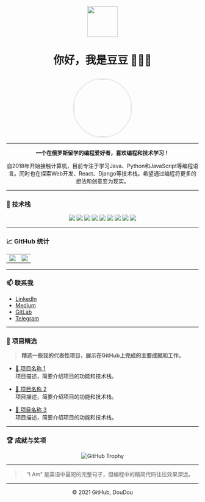 <div align="center">

<img src="https://media.giphy.com/media/oebD5alsVBFKg/giphy.gif" width="80">

# 你好，我是豆豆 👩🏻‍💻

<img src="https://user-images.githubusercontent.com/78296391/143043915-ad29ed27-54f8-42c0-a0f2-3bd233f63ae4.jpeg" width="150" style="border-radius: 50%; border: 3px solid #eaeaea; margin-top: 10px;">

---

**一个在俄罗斯留学的编程爱好者，喜欢编程和技术学习！**

自2018年开始接触计算机，目前专注于学习Java、Python和JavaScript等编程语言。同时也在探索Web开发、React、Django等技术栈。希望通过编程将更多的想法和创意变为现实。

</div>

---

### 🚀 技术栈
<div align="center">
    <img src="https://img.shields.io/badge/JavaScript-ES6+-yellow?&style=for-the-badge&logo=javascript&logoColor=white" />
    <img src="https://img.shields.io/badge/Python-3.9-blue?&style=for-the-badge&logo=python&logoColor=white" />
    <img src="https://img.shields.io/badge/Java-11-orange?&style=for-the-badge&logo=java&logoColor=white" />
    <img src="https://img.shields.io/badge/HTML5-%23E34F26.svg?&style=for-the-badge&logo=html5&logoColor=white" />
    <img src="https://img.shields.io/badge/CSS3-%231572B6.svg?&style=for-the-badge&logo=css3&logoColor=white" />
    <img src="https://img.shields.io/badge/Node.js-%2343853D.svg?&style=for-the-badge&logo=node.js&logoColor=white" />
    <img src="https://img.shields.io/badge/React-%2320232a.svg?&style=for-the-badge&logo=react&logoColor=%2361DAFB" />
    <img src="https://img.shields.io/badge/MySQL-%2300f.svg?&style=for-the-badge&logo=mysql&logoColor=white" />
    <img src="https://img.shields.io/badge/PostgreSQL-%23316192.svg?&style=for-the-badge&logo=postgresql&logoColor=white" />
</div>

---

### 📈 GitHub 统计

<div align="center">
<table>
  <tr>
    <td><img src="https://github-readme-stats.vercel.app/api?username=yztutu&show_icons=true&hide_border=true&theme=radical" /></td>
    <td><img src="https://github-readme-stats.vercel.app/api/top-langs/?username=yztutu&layout=compact&hide_border=true&theme=radical" /></td>
  </tr>
</table>
</div>

---

### 📫 联系我

- [LinkedIn](https://www.linkedin.com/in/adityabisoi/)
- [Medium](https://medium.com/@adityabisoi)
- [GitLab](https://gitlab.com/adityabisoi)
- [Telegram](https://t.me/Doodles_LLC)

---

### 🌟 项目精选

> **精选一些我的代表性项目，展示在GitHub上完成的主要成就和工作。**

- [📌 项目名称 1](https://github.com/your-project-link)  
  项目描述，简要介绍项目的功能和技术栈。
  
- [📌 项目名称 2](https://github.com/your-project-link)  
  项目描述，简要介绍项目的功能和技术栈。

- [📌 项目名称 3](https://github.com/your-project-link)  
  项目描述，简要介绍项目的功能和技术栈。

---

### 🏆 成就与奖项

<div align="center">

![GitHub Trophy](https://github-profile-trophy.vercel.app/?username=yztutu&theme=onedark&row=1&column=6)

</div>

---

<div align="center">

> “I Am” 是英语中最短的完整句子，但编程中的精简代码往往效果深远。 

---

© 2021 GitHub, DouDou  

</div>
